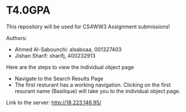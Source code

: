 # T4.0GPA
This repository will be used for CS4WW3 Assignment submissions!

Authors: 
- Ahmed Al-Sabounchi: alsaboaa, 001327403
- Jishan Sharif: sharifj, 400232913

Here are the steps to view the individual object page
- Navigate to the Search Results Page
- The first resturant has a working navigation. Clicking on the first resurant name (Basilique) will take you to the individual object page.

Link to the server:
http://18.223.146.95/





